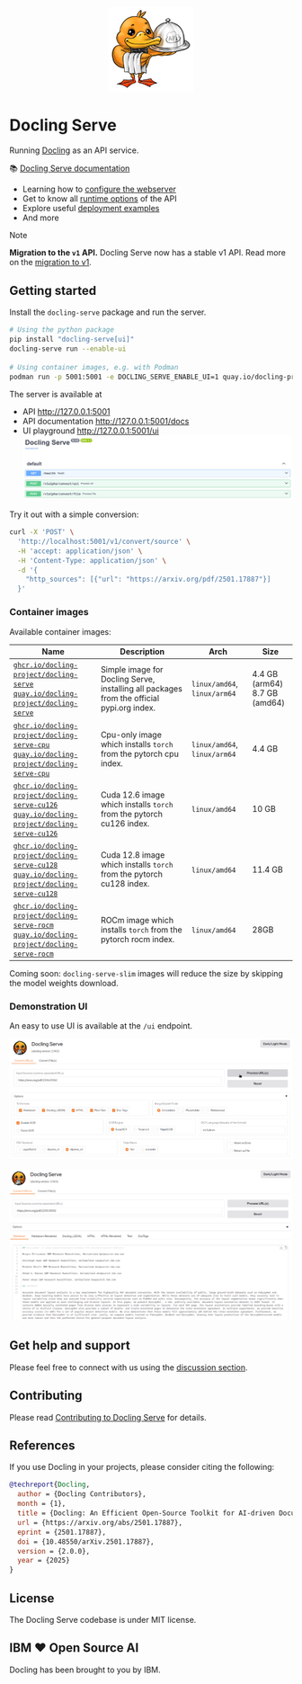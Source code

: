 <p align="center">
  <a href="https://github.com/docling-project/docling-serve">
    <img loading="lazy" alt="Docling" src="https://github.com/docling-project/docling-serve/raw/main/docs/assets/docling-serve-pic.png" width="30%"/>
  </a>
</p>

# Docling Serve

Running [Docling](https://github.com/docling-project/docling) as an API service.

📚 [Docling Serve documentation](./docs/README.md)

- Learning how to [configure the webserver](./docs/configuration.md)
- Get to know all [runtime options](./docs/usage.md) of the API
- Explore useful [deployment examples](./docs/deployment.md)
- And more

> [!NOTE]
> **Migration to the `v1` API.** Docling Serve now has a stable v1 API. Read more on the [migration to v1](./docs/v1_migration.md).

## Getting started

Install the `docling-serve` package and run the server.

```bash
# Using the python package
pip install "docling-serve[ui]"
docling-serve run --enable-ui

# Using container images, e.g. with Podman
podman run -p 5001:5001 -e DOCLING_SERVE_ENABLE_UI=1 quay.io/docling-project/docling-serve
```

The server is available at

- API <http://127.0.0.1:5001>
- API documentation <http://127.0.0.1:5001/docs>
- UI playground <http://127.0.0.1:5001/ui>
  ![swagger.png](img/swagger.png)

Try it out with a simple conversion:

```bash
curl -X 'POST' \
  'http://localhost:5001/v1/convert/source' \
  -H 'accept: application/json' \
  -H 'Content-Type: application/json' \
  -d '{
    "http_sources": [{"url": "https://arxiv.org/pdf/2501.17887"}]
  }'
```

### Container images

Available container images:

| Name | Description | Arch | Size |
| -----|-------------|------|------|
| [`ghcr.io/docling-project/docling-serve`](https://github.com/docling-project/docling-serve/pkgs/container/docling-serve) <br /> [`quay.io/docling-project/docling-serve`](https://quay.io/repository/docling-project/docling-serve) | Simple image for Docling Serve, installing all packages from the official pypi.org index. | `linux/amd64`, `linux/arm64` | 4.4 GB (arm64) <br /> 8.7 GB (amd64) |
| [`ghcr.io/docling-project/docling-serve-cpu`](https://github.com/docling-project/docling-serve/pkgs/container/docling-serve-cpu) <br /> [`quay.io/docling-project/docling-serve-cpu`](https://quay.io/repository/docling-project/docling-serve-cpu) | Cpu-only image which installs `torch` from the pytorch cpu index. | `linux/amd64`, `linux/arm64` | 4.4 GB |
| [`ghcr.io/docling-project/docling-serve-cu126`](https://github.com/docling-project/docling-serve/pkgs/container/docling-serve-cu126) <br /> [`quay.io/docling-project/docling-serve-cu126`](https://quay.io/repository/docling-project/docling-serve-cu126) | Cuda 12.6 image which installs `torch` from the pytorch cu126 index. | `linux/amd64` | 10 GB |
| [`ghcr.io/docling-project/docling-serve-cu128`](https://github.com/docling-project/docling-serve/pkgs/container/docling-serve-cu128) <br /> [`quay.io/docling-project/docling-serve-cu128`](https://quay.io/repository/docling-project/docling-serve-cu128) | Cuda 12.8 image which installs `torch` from the pytorch cu128 index. | `linux/amd64` | 11.4 GB |
| [`ghcr.io/docling-project/docling-serve-rocm`](https://github.com/docling-project/docling-serve/pkgs/container/docling-serve-rocm) <br /> [`quay.io/docling-project/docling-serve-rocm`](https://quay.io/repository/docling-project/docling-serve-rocm) | ROCm image which installs `torch` from the pytorch rocm index. | `linux/amd64` | 28GB |

Coming soon: `docling-serve-slim` images will reduce the size by skipping the model weights download.

### Demonstration UI

An easy to use UI is available at the `/ui` endpoint.

![Input controllers in the UI](img/ui-input.png)

![Output visualization in the UI](img/ui-output.png)

## Get help and support

Please feel free to connect with us using the [discussion section](https://github.com/docling-project/docling/discussions).

## Contributing

Please read [Contributing to Docling Serve](https://github.com/docling-project/docling-serve/blob/main/CONTRIBUTING.md) for details.

## References

If you use Docling in your projects, please consider citing the following:

```bib
@techreport{Docling,
  author = {Docling Contributors},
  month = {1},
  title = {Docling: An Efficient Open-Source Toolkit for AI-driven Document Conversion},
  url = {https://arxiv.org/abs/2501.17887},
  eprint = {2501.17887},
  doi = {10.48550/arXiv.2501.17887},
  version = {2.0.0},
  year = {2025}
}
```

## License

The Docling Serve codebase is under MIT license.

## IBM ❤️ Open Source AI

Docling has been brought to you by IBM.
